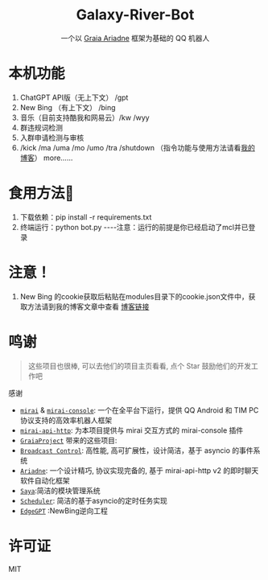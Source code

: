<div align="center">

# Galaxy-River-Bot
一个以 [Graia Ariadne](https://github.com/GraiaProject/Ariadne) 框架为基础的 QQ 机器人

</div>

# 本机功能
1. ChatGPT  API版（无上下文） /gpt
2. New Bing （有上下文） /bing
3. 音乐（目前支持酷我和网易云）/kw /wyy
4. 群违规词检测
5. 入群申请检测与审核
6. /kick /ma /uma /mo /umo /tra /shutdown  （指令功能与使用方法请看[我的博客](https://www.asxe.vip/2023/04/12/%E5%9F%BA%E4%BA%8Emirai%E5%92%8Cgraia%E7%9A%84QQ%E6%9C%BA%E5%99%A8%E4%BA%BA/#%E9%83%A8%E5%88%86%E5%8A%9F%E8%83%BD%E4%BD%BF%E7%94%A8%E6%96%B9%E6%B3%95%E5%8F%8A%E8%A7%A3%E9%87%8A)）
   more……

# 食用方法🐔
1. 下载依赖：pip install -r requirements.txt
2. 终端运行：python bot.py   ----注意：运行的前提是你已经启动了mcl并已登录


# 注意！
1. New Bing 的cookie获取后粘贴在modules目录下的cookie.json文件中，获取方法请到我的博客文章中查看
[博客链接](https://asxez.github.io/2023/04/12/%E5%9F%BA%E4%BA%8Emirai%E5%92%8Cgraia%E7%9A%84QQ%E6%9C%BA%E5%99%A8%E4%BA%BA/#%E6%B3%A8%E6%84%8F)

# 鸣谢

> 这些项目也很棒, 可以去他们的项目主页看看, 点个 Star 鼓励他们的开发工作吧

感谢
- [`mirai`](https://github.com/mamoe/mirai) & [`mirai-console`](https://github.com/mamoe/mirai-console): 一个在全平台下运行，提供 QQ Android 和 TIM PC 协议支持的高效率机器人框架
- [`mirai-api-http`](https://github.com/project-mirai/mirai-api-http): 为本项目提供与 mirai 交互方式的 mirai-console 插件
- [`GraiaProject`](https://github.com/GraiaProject) 带来的这些项目:
- [`Broadcast Control`](https://github.com/GraiaProject/BroadcastControl): 高性能, 高可扩展性，设计简洁，基于 asyncio 的事件系统
- [`Ariadne`](https://github.com/GraiaProject/Ariadne): 一个设计精巧, 协议实现完备的, 基于 mirai-api-http v2 的即时聊天软件自动化框架
- [`Saya`](https://github.com/GraiaProject/Saya):简洁的模块管理系统
- [`Scheduler`](https://github.com/GraiaProject/Scheduler): 简洁的基于asyncio的定时任务实现
- [`EdgeGPT`](https://github.com/acheong08/EdgeGPT) :NewBing逆向工程

# 许可证
MIT
